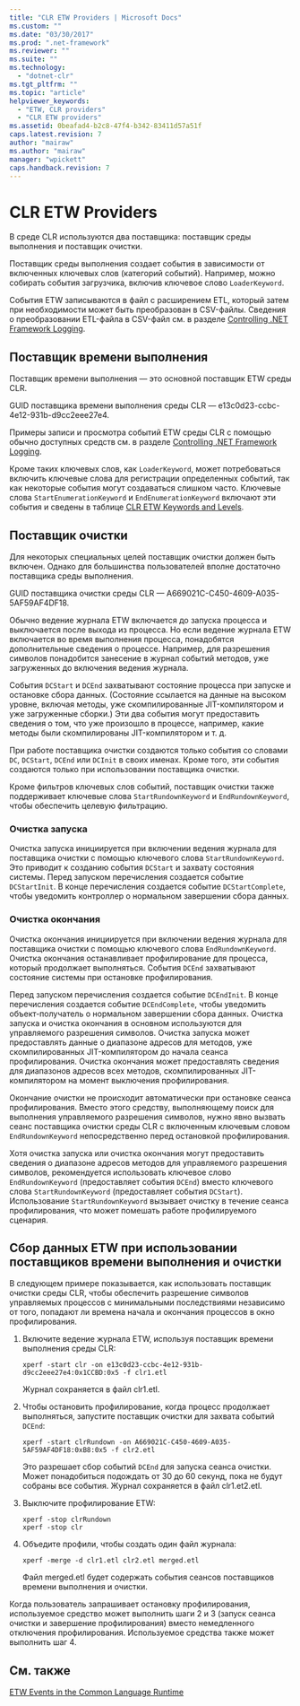 ```yaml
---
title: "CLR ETW Providers | Microsoft Docs"
ms.custom: ""
ms.date: "03/30/2017"
ms.prod: ".net-framework"
ms.reviewer: ""
ms.suite: ""
ms.technology: 
  - "dotnet-clr"
ms.tgt_pltfrm: ""
ms.topic: "article"
helpviewer_keywords: 
  - "ETW, CLR providers"
  - "CLR ETW providers"
ms.assetid: 0beafad4-b2c8-47f4-b342-83411d57a51f
caps.latest.revision: 7
author: "mairaw"
ms.author: "mairaw"
manager: "wpickett"
caps.handback.revision: 7
---
```

# CLR ETW Providers
В среде CLR используются два поставщика: поставщик среды выполнения и поставщик очистки.  
  
 Поставщик среды выполнения создает события в зависимости от включенных ключевых слов \(категорий событий\).  Например, можно собирать события загрузчика, включив ключевое слово `LoaderKeyword`.  
  
 События ETW записываются в файл с расширением ETL, который затем при необходимости может быть преобразован в CSV\-файлы.  Сведения о преобразовании ETL\-файла в CSV\-файл см. в разделе [Controlling .NET Framework Logging](../../../docs/framework/performance/controlling-logging.md).  
  
## Поставщик времени выполнения  
 Поставщик времени выполнения — это основной поставщик ETW среды CLR.  
  
 GUID поставщика времени выполнения среды CLR — e13c0d23\-ccbc\-4e12\-931b\-d9cc2eee27e4.  
  
 Примеры записи и просмотра событий ETW среды CLR с помощью обычно доступных средств см. в разделе [Controlling .NET Framework Logging](../../../docs/framework/performance/controlling-logging.md).  
  
 Кроме таких ключевых слов, как `LoaderKeyword`, может потребоваться включить ключевые слова для регистрации определенных событий, так как некоторые события могут создаваться слишком часто.  Ключевые слова `StartEnumerationKeyword` и `EndEnumerationKeyword` включают эти события и сведены в таблице [CLR ETW Keywords and Levels](../../../docs/framework/performance/clr-etw-keywords-and-levels.md).  
  
## Поставщик очистки  
 Для некоторых специальных целей поставщик очистки должен быть включен.  Однако для большинства пользователей вполне достаточно поставщика среды выполнения.  
  
 GUID поставщика очистки среды CLR — A669021C\-C450\-4609\-A035\-5AF59AF4DF18.  
  
 Обычно ведение журнала ETW включается до запуска процесса и выключается после выхода из процесса.  Но если ведение журнала ETW включается во время выполнения процесса, понадобятся дополнительные сведения о процессе.  Например, для разрешения символов понадобится занесение в журнал событий методов, уже загруженных до включения ведения журнала.  
  
 События `DCStart` и `DCEnd` захватывают состояние процесса при запуске и остановке сбора данных. \(Состояние ссылается на данные на высоком уровне, включая методы, уже скомпилированные JIT\-компилятором и уже загруженные сборки.\) Эти два события могут предоставить сведения о том, что уже произошло в процессе, например, какие методы были скомпилированы JIT\-компилятором и т. д.  
  
 При работе поставщика очистки создаются только события со словами `DC`, `DCStart`, `DCEnd` или `DCInit` в своих именах.  Кроме того, эти события создаются только при использовании поставщика очистки.  
  
 Кроме фильтров ключевых слов событий, поставщик очистки также поддерживает ключевые слова `StartRundownKeyword` и `EndRundownKeyword`, чтобы обеспечить целевую фильтрацию.  
  
### Очистка запуска  
 Очистка запуска инициируется при включении ведения журнала для поставщика очистки с помощью ключевого слова `StartRundownKeyword`.  Это приводит к созданию события `DCStart` и захвату состояния системы.  Перед запуском перечисления создается событие `DCStartInit`.  В конце перечисления создается событие `DCStartComplete`, чтобы уведомить контроллер о нормальном завершении сбора данных.  
  
### Очистка окончания  
 Очистка окончания инициируется при включении ведения журнала для поставщика очистки с помощью ключевого слова `EndRundownKeyword`.  Очистка окончания останавливает профилирование для процесса, который продолжает выполняться.  События `DCEnd` захватывают состояние системы при остановке профилирования.  
  
 Перед запуском перечисления создается событие `DCEndInit`.  В конце перечисления создается событие `DCEndComplete`, чтобы уведомить объект\-получатель о нормальном завершении сбора данных.  Очистка запуска и очистка окончания в основном используются для управляемого разрешения символов.  Очистка запуска может предоставлять данные о диапазоне адресов для методов, уже скомпилированных JIT\-компилятором до начала сеанса профилирования.  Очистка окончания может предоставлять сведения для диапазонов адресов всех методов, скомпилированных JIT\-компилятором на момент выключения профилирования.  
  
 Окончание очистки не происходит автоматически при остановке сеанса профилирования.  Вместо этого средству, выполняющему поиск для выполнения управляемого разрешения символов, нужно явно вызвать сеанс поставщика очистки среды CLR с включенным ключевым словом `EndRundownKeyword` непосредственно перед остановкой профилирования.  
  
 Хотя очистка запуска или очистка окончания могут предоставить сведения о диапазоне адресов методов для управляемого разрешения символов, рекомендуется использовать ключевое слово `EndRundownKeyword` \(предоставляет события `DCEnd`\) вместо ключевого слова `StartRundownKeyword` \(предоставляет события `DCStart`\).  Использование `StartRundownKeyword` вызывает очистку в течение сеанса профилирования, что может помешать работе профилируемого сценария.  
  
## Сбор данных ETW при использовании поставщиков времени выполнения и очистки  
 В следующем примере показывается, как использовать поставщик очистки среды CLR, чтобы обеспечить разрешение символов управляемых процессов с минимальными последствиями независимо от того, попадают ли времена начала и окончания процессов в окно профилирования.  
  
1.  Включите ведение журнала ETW, используя поставщик времени выполнения среды CLR:  
  
    ```  
    xperf -start clr -on e13c0d23-ccbc-4e12-931b-d9cc2eee27e4:0x1CCBD:0x5 -f clr1.etl      
    ```  
  
     Журнал сохраняется в файл clr1.etl.  
  
2.  Чтобы остановить профилирование, когда процесс продолжает выполняться, запустите поставщик очистки для захвата событий `DCEnd`:  
  
    ```  
    xperf -start clrRundown -on A669021C-C450-4609-A035-5AF59AF4DF18:0xB8:0x5 -f clr2.etl      
    ```  
  
     Это разрешает сбор событий `DCEnd` для запуска сеанса очистки.  Может понадобиться подождать от 30 до 60 секунд, пока не будут собраны все события.  Журнал сохраняется в файл clr1.et2.etl.  
  
3.  Выключите профилирование ETW:  
  
    ```  
    xperf -stop clrRundown   
    xperf -stop clr  
    ```  
  
4.  Объедите профили, чтобы создать один файл журнала:  
  
    ```  
    xperf -merge -d clr1.etl clr2.etl merged.etl  
    ```  
  
     Файл merged.etl будет содержать события сеансов поставщиков времени выполнения и очистки.  
  
 Когда пользователь запрашивает остановку профилирования, используемое средство может выполнить шаги 2 и 3 \(запуск сеанса очистки и завершение профилирования\) вместо немедленного отключения профилирования.  Используемое средства также может выполнить шаг 4.  
  
## См. также  
 [ETW Events in the Common Language Runtime](../../../docs/framework/performance/etw-events-in-the-common-language-runtime.md)